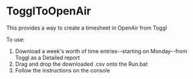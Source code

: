 # TogglToOpenAir
This provides a way to create a timesheet in OpenAir from Toggl

To use:

1) Download a week's worth of time entries--starting on Monday--from Toggl as a Detailed report
2) Drag and drop the downloaded .csv onto the Run.bat
3) Follow the instructions on the console
